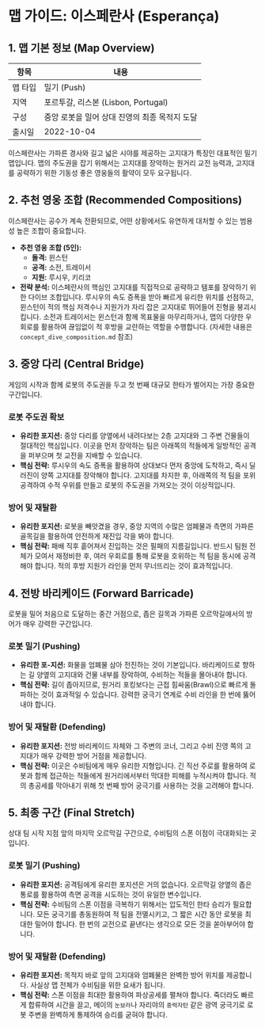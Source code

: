 # 맵 가이드: 이스페란사 (Esperança)

## 1. 맵 기본 정보 (Map Overview)

| 항목    | 내용                                          |
| ------- | --------------------------------------------- |
| 맵 타입 | 밀기 (Push)                                   |
| 지역    | 포르투갈, 리스본 (Lisbon, Portugal)           |
| 구성    | 중앙 로봇을 밀어 상대 진영의 최종 목적지 도달 |
| 출시일  | 2022-10-04                                    |

이스페란사는 가파른 경사와 길고 넓은 시야를 제공하는 고지대가 특징인 대표적인 밀기 맵입니다. 맵의 주도권을 잡기 위해서는 고지대를 장악하는 원거리 교전 능력과, 고지대를 공략하기 위한 기동성 좋은 영웅들의 활약이 모두 요구됩니다.

## 2. 추천 영웅 조합 (Recommended Compositions)

이스페란사는 공수가 계속 전환되므로, 어떤 상황에서도 유연하게 대처할 수 있는 범용성 높은 조합이 중요합니다.

- **추천 영웅 조합 (5인):**
  - **돌격:** 윈스턴
  - **공격:** 소전, 트레이서
  - **지원:** 루시우, 키리코
- **전략 분석:** 이스페란사의 핵심인 고지대를 직접적으로 공략하고 템포를 장악하기 위한 다이브 조합입니다. 루시우의 속도 증폭을 받아 빠르게 유리한 위치를 선점하고, 윈스턴이 적의 핵심 저격수나 지원가가 자리 잡은 고지대로 뛰어들어 진형을 붕괴시킵니다. 소전과 트레이서는 윈스턴과 함께 목표물을 마무리하거나, 맵의 다양한 우회로를 활용하여 끊임없이 적 후방을 교란하는 역할을 수행합니다. (자세한 내용은 `concept_dive_composition.md` 참조)

## 3. 중앙 다리 (Central Bridge)

게임의 시작과 함께 로봇의 주도권을 두고 첫 번째 대규모 한타가 벌어지는 가장 중요한 구간입니다.

### 로봇 주도권 확보

- **유리한 포지션:** 중앙 다리를 양옆에서 내려다보는 2층 고지대와 그 주변 건물들이 절대적인 핵심입니다. 이곳을 먼저 장악하는 팀은 아래쪽의 적들에게 일방적인 공격을 퍼부으며 첫 교전을 지배할 수 있습니다.
- **핵심 전략:** 루시우의 속도 증폭을 활용하여 상대보다 먼저 중앙에 도착하고, 즉시 딜러진이 양쪽 고지대를 장악해야 합니다. 고지대를 차지한 후, 아래쪽의 적 팀을 포위 공격하여 수적 우위를 만들고 로봇의 주도권을 가져오는 것이 이상적입니다.

### 방어 및 재탈환

- **유리한 포지션:** 로봇을 빼앗겼을 경우, 중앙 지역의 수많은 엄폐물과 측면의 가파른 골목길을 활용하여 안전하게 재진입 각을 봐야 합니다.
- **핵심 전략:** 패배 직후 흩어져서 진입하는 것은 필패의 지름길입니다. 반드시 팀원 전체가 모여서 재정비한 후, 여러 우회로를 통해 로봇을 호위하는 적 팀을 동시에 공격해야 합니다. 적의 후방 지원가 라인을 먼저 무너뜨리는 것이 효과적입니다.

## 4. 전방 바리케이드 (Forward Barricade)

로봇을 밀어 처음으로 도달하는 중간 거점으로, 좁은 길목과 가파른 오르막길에서의 방어가 매우 강력한 구간입니다.

### 로봇 밀기 (Pushing)

- **유리한 포-지션:** 화물을 엄폐물 삼아 전진하는 것이 기본입니다. 바리케이드로 향하는 길 양옆의 고지대와 건물 내부를 장악하여, 수비하는 적들을 몰아내야 합니다.
- **핵심 전략:** 길이 좁아지므로, 원거리 포킹보다는 근접 힘싸움(Brawl)으로 빠르게 돌파하는 것이 효과적일 수 있습니다. 강력한 궁극기 연계로 수비 라인을 한 번에 뚫어내야 합니다.

### 방어 및 재탈환 (Defending)

- **유리한 포지션:** 전방 바리케이드 자체와 그 주변의 코너, 그리고 수비 진영 쪽의 고지대가 매우 강력한 방어 거점을 제공합니다.
- **핵심 전략:** 이곳은 수비팀에게 매우 유리한 지형입니다. 긴 직선 주로를 활용하여 로봇과 함께 접근하는 적들에게 원거리에서부터 막대한 피해를 누적시켜야 합니다. 적의 총공세를 막아내기 위해 첫 번째 방어 궁극기를 사용하는 것을 고려해야 합니다.

## 5. 최종 구간 (Final Stretch)

상대 팀 시작 지점 앞의 마지막 오르막길 구간으로, 수비팀의 스폰 이점이 극대화되는 곳입니다.

### 로봇 밀기 (Pushing)

- **유리한 포지션:** 공격팀에게 유리한 포지션은 거의 없습니다. 오르막길 양옆의 좁은 통로를 활용하여 측면 공격을 시도하는 것이 유일한 변수입니다.
- **핵심 전략:** 수비팀의 스폰 이점을 극복하기 위해서는 압도적인 한타 승리가 필요합니다. 모든 궁극기를 총동원하여 적 팀을 전멸시키고, 그 짧은 시간 동안 로봇을 최대한 밀어야 합니다. 한 번의 교전으로 끝낸다는 생각으로 모든 것을 쏟아부어야 합니다.

### 방어 및 재탈환 (Defending)

- **유리한 포지션:** 목적지 바로 앞의 고지대와 엄폐물은 완벽한 방어 위치를 제공합니다. 사실상 맵 전체가 수비팀을 위한 요새가 됩니다.
- **핵심 전략:** 스폰 이점을 최대한 활용하여 파상공세를 펼쳐야 합니다. 죽더라도 빠르게 합류하여 시간을 끌고, 메이의 `눈보라`나 자리야의 `중력자탄` 같은 광역 궁극기로 로봇 주변을 완벽하게 통제하여 승리를 굳혀야 합니다.
